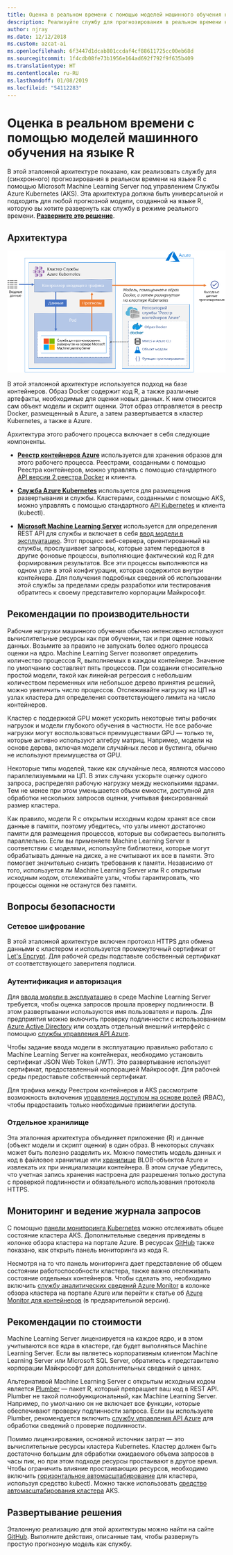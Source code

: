 ```yaml
---
title: Оценка в реальном времени с помощью моделей машинного обучения на языке R
description: Реализуйте службу для прогнозирования в реальном времени на языке R с помощью Machine Learning Server под управлением Службы Azure Kubernetes (AKS).
author: njray
ms.date: 12/12/2018
ms.custom: azcat-ai
ms.openlocfilehash: 6f3447d1dcab801ccdaf4cf88611725cc00eb68d
ms.sourcegitcommit: 1f4cdb08fe73b1956e164ad692f792f9f635b409
ms.translationtype: HT
ms.contentlocale: ru-RU
ms.lasthandoff: 01/08/2019
ms.locfileid: "54112283"
---
```

# <a name="real-time-scoring-of-r-machine-learning-models"></a>Оценка в реальном времени с помощью моделей машинного обучения на языке R

В этой эталонной архитектуре показано, как реализовать службу для (синхронного) прогнозирования в реальном времени на языке R с помощью Microsoft Machine Learning Server под управлением Службы Azure Kubernetes (AKS). Эта архитектура должна быть универсальной и подходить для любой прогнозной модели, созданной на языке R, которую вы хотите развернуть как службу в режиме реального времени. **[Разверните это решение][github]**.

## <a name="architecture"></a>Архитектура

![Оценка в реальном времени с помощью моделей машинного обучения на языке R в Azure][0]

В этой эталонной архитектуре используется подход на базе контейнеров. Образ Docker содержит код R, а также различные артефакты, необходимые для оценки новых данных. К ним относится сам объект модели и скрипт оценки. Этот образ отправляется в реестр Docker, размещенный в Azure, а затем развертывается в кластер Kubernetes, а также в Azure.

Архитектура этого рабочего процесса включает в себя следующие компоненты.

- **[Реестр контейнеров Azure][acr]** используется для хранения образов для этого рабочего процесса. Реестрами, созданными с помощью Реестра контейнеров, можно управлять с помощью стандартного [API версии 2 реестра Docker][docker] и клиента.

- **[Служба Azure Kubernetes][aks]** используется для размещения развертывания и службы. Кластерами, созданными с помощью AKS, можно управлять с помощью стандартного [API Kubernetes][k-api] и клиента (kubectl).

- **[Microsoft Machine Learning Server][mmls]** используется для определения REST API для службы и включает в себя [ввод модели в эксплуатацию][operationalization]. Этот процесс веб-сервера, ориентированный на службы, прослушивает запросы, которые затем передаются в другие фоновые процессы, выполняющие фактический код R для формирования результатов. Все эти процессы выполняются на одном узле в этой конфигурации, которая содержится внутри контейнера. Для получения подробных сведений об использовании этой службы за пределами среды разработки или тестирования обратитесь к своему представителю корпорации Майкрософт.

## <a name="performance-considerations"></a>Рекомендации по производительности

Рабочие нагрузки машинного обучения обычно интенсивно используют вычислительные ресурсы как при обучении, так и при оценке новых данных. Возьмите за правило не запускать более одного процесса оценки на ядро. Machine Learning Server позволяет определить количество процессов R, выполняемых в каждом контейнере. Значение по умолчанию составляет пять процессов. При создании относительно простой модели, такой как линейная регрессия с небольшим количеством переменных или небольшое дерево принятия решений, можно увеличить число процессов. Отслеживайте нагрузку на ЦП на узлах кластера для определения соответствующего лимита на число контейнеров.

Кластер с поддержкой GPU может ускорить некоторые типы рабочих нагрузок и модели глубокого обучения в частности. Не все рабочие нагрузки могут воспользоваться преимуществами GPU &mdash; только те, которые активно используют алгебру матриц. Например, модели на основе дерева, включая модели случайных лесов и бустинга, обычно не используют преимущества от GPU.

Некоторые типы моделей, такие как случайные леса, являются массово параллелизуемыми на ЦП. В этих случаях ускорьте оценку одного запроса, распределяя рабочую нагрузку между несколькими ядрами. Тем не менее при этом уменьшается объем емкости, доступной для обработки нескольких запросов оценки, учитывая фиксированный размер кластера.

Как правило, модели R c открытым исходным кодом хранят все свои данные в памяти, поэтому убедитесь, что узлы имеют достаточно памяти для размещения процессов, которые вы собираетесь выполнять параллельно. Если вы применяете Machine Learning Server в соответствии с моделями, используйте библиотеки, которые могут обрабатывать данные на диске, а не считывают их все в памяти. Это помогает значительно снизить требования к памяти. Независимо от того, используется ли Machine Learning Server или R с открытым исходным кодом, отслеживайте узлы, чтобы гарантировать, что процессы оценки не останутся без памяти.

## <a name="security-considerations"></a>Вопросы безопасности

### <a name="network-encryption"></a>Сетевое шифрование

В этой эталонной архитектуре включен протокол HTTPS для обмена данными с кластером и используется промежуточный сертификат от [Let's Encrypt][encrypt]. Для рабочей среды подставьте собственный сертификат от соответствующего заверителя подписи.

### <a name="authentication-and-authorization"></a>Аутентификация и авторизация

Для [ввода модели в эксплуатацию][operationalization] в среде Machine Learning Server требуется, чтобы оценка запросов прошла проверку подлинности. В этом развертывании используются имя пользователя и пароль. Для предприятия можно включить проверку подлинности с использованием [Azure Active Directory][AAD] или создать отдельный внешний интерфейс с помощью [службы управления API Azure][API].

Чтобы задание ввода модели в эксплуатацию правильно работало с Machine Learning Server на контейнерах, необходимо установить сертификат JSON Web Token (JWT). Это развертывание использует сертификат, предоставленный корпорацией Майкрософт. Для рабочей среды предоставьте собственный сертификат.

Для трафика между Реестром контейнеров и AKS рассмотрите возможность включения [управления доступом на основе ролей][rbac] (RBAC), чтобы предоставить только необходимые привилегии доступа.

### <a name="separate-storage"></a>Отдельное хранилище

Эта эталонная архитектура объединяет приложение (R) и данные (объект модели и скрипт оценки) в один образ. В некоторых случаях может быть полезно разделить их. Можно поместить модель данных и код в файловое хранилище или [хранилище][storage] BLOB-объектов Azure и извлекать их при инициализации контейнера. В этом случае убедитесь, что учетная запись хранения настроена для разрешения только доступа с проверкой подлинности и обязательного использования протокола HTTPS.

## <a name="monitoring-and-logging-considerations"></a>Мониторинг и ведение журнала запросов

С помощью [панели мониторинга Kubernetes][dashboard] можно отслеживать общее состояние кластера AKS. Дополнительные сведения приведены в колонке обзора кластера на портале Azure. В ресурсах [GitHub][github] также показано, как открыть панель мониторинга из кода R.

Несмотря на то что панель мониторинга дает представление об общем состоянии работоспособности кластера, также важно отслеживать состояние отдельных контейнеров. Чтобы сделать это, необходимо включить [службу аналитических сведений Azure Monitor][monitor] в колонке обзора кластера на портале Azure или перейти к статье об [Azure Monitor для контейнеров][monitor-containers] (в предварительной версии).

## <a name="cost-considerations"></a>Рекомендации по стоимости

Machine Learning Server лицензируется на каждое ядро, и в этом учитываются все ядра в кластере, где будет выполняться Machine Learning Server. Если вы являетесь корпоративным клиентом Machine Learning Server или Microsoft SQL Server, обратитесь к представителю корпорации Майкрософт для дополнительных сведений о ценах.

Альтернативой Machine Learning Server с открытым исходным кодом является [Plumber][plumber] — пакет R, который превращает ваш код в REST API. Plumber не такой полнофункциональный, как Machine Learning Server. Например, по умолчанию он не включает все функции, которые обеспечивают проверку подлинности запроса. Если вы используете Plumber, рекомендуется включить [службу управления API Azure][API] для обработки сведений о проверке подлинности.

Помимо лицензирования, основной источник затрат — это вычислительные ресурсы кластера Kubernetes. Кластер должен быть достаточно большим для обработки ожидаемого объема запросов в часы пик, но при этом подходе ресурсы простаивают в другое время. Чтобы ограничить влияние простаивающих ресурсов, необходимо включить [горизонтальное автомасштабирование][autoscaler] для кластера, используя средство kubectl. Можно также использовать [средство автомасштабирования кластера][cluster-autoscaler] AKS.

## <a name="deploy-the-solution"></a>Развертывание решения

Эталонную реализацию для этой архитектуры можно найти на сайте [GitHub][github]. Выполните действия, описанные там, чтобы развернуть простую прогнозную модель как службу.

<!-- links -->
[AAD]: /azure/active-directory/fundamentals/active-directory-whatis
[API]: /azure/api-management/api-management-key-concepts
[ACR]: /azure/container-registry/container-registry-intro
[AKS]: /azure/aks/intro-kubernetes
[autoscaler]: https://kubernetes.io/docs/tasks/run-application/horizontal-pod-autoscale/
[cluster-autoscaler]: /azure/aks/autoscaler
[monitor]: /azure/monitoring/monitoring-container-insights-overview
[dashboard]: /azure/aks/kubernetes-dashboard
[docker]: https://docs.docker.com/registry/spec/api/
[encrypt]: https://letsencrypt.org/
[gitHub]: https://github.com/Azure/RealtimeRDeployment
[K-API]: https://kubernetes.io/docs/reference/
[MMLS]: /machine-learning-server/what-is-machine-learning-server
[monitor-containers]: /azure/azure-monitor/insights/container-insights-overview
[operationalization]: /machine-learning-server/what-is-operationalization
[plumber]: https://www.rplumber.io
[RBAC]: /azure/role-based-access-control/overview
[storage]: /azure/storage/common/storage-introduction
[0]: ./_images/realtime-scoring-r.png
